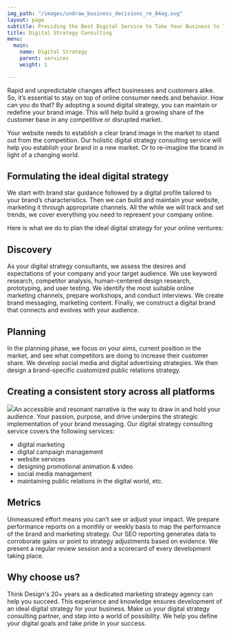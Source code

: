 ```yaml
---
img_path: "/images/undraw_business_decisions_re_84ag.svg"
layout: page
subtitle: Providing the Best Digital Service to Take Your Business to The Next Level
title: Digital Strategy Consulting
menu:
  main:
    name: Digital Strategy
    parent: services
    weight: 1

---
```

Rapid and unpredictable changes affect businesses and customers alike. So, it’s essential to stay on top of online consumer needs and behavior. How can you do that? By adopting a sound digital strategy, you can maintain or redefine your brand image. This will help build a growing share of the customer base in any competitive or disrupted market.

Your website needs to establish a clear brand image in the market to stand out from the competition. Our holistic digital strategy consulting service will help you establish your brand in a new market. Or to re-imagine the brand in light of a changing world.

## **Formulating the ideal digital strategy**

We start with brand star guidance followed by a digital profile tailored to your brand’s characteristics. Then we can build and maintain your website, marketing it through appropriate channels. All the while we will track and set trends, we cover everything you need to represent your company online.

Here is what we do to plan the ideal digital strategy for your online ventures:

## **Discovery**

As your digital strategy consultants, we assess the desires and expectations of your company and your target audience. We use keyword research, competitor analysis, human-centered design research, prototyping, and user testing. We identify the most suitable online marketing channels, prepare workshops, and conduct interviews. We create brand messaging, marketing content. Finally, we construct a digital brand that connects and evolves with your audience.

## **Planning**

In the planning phase, we focus on your aims, current position in the market, and see what competitors are doing to increase their customer share. We develop social media and digital advertising strategies. We then design a brand-specific customized public relations strategy.

## **Creating a consistent story across all platforms**

![](/images/undraw_social_strategy_re_mk87.svg)An accessible and resonant narrative is the way to draw in and hold your audience. Your passion, purpose, and drive underpins the strategic implementation of your brand messaging. Our digital strategy consulting service covers the following services:

* digital marketing
* digital campaign management
* website services
* designing promotional animation & video
* social media management
* maintaining public relations in the digital world, etc.

## **Metrics**

Unmeasured effort means you can’t see or adjust your impact. We prepare performance reports on a monthly or weekly basis to map the performance of the brand and marketing strategy. Our SEO reporting generates data to corroborate gains or point to strategy adjustments based on evidence. We present a regular review session and a scorecard of every development taking place.

## **Why choose us?**

Think Design's 20+ years as a dedicated marketing strategy agency can help you succeed. This experience and knowledge ensures development of an ideal digital strategy for your business. Make us your digital strategy consulting partner, and step into a world of possibility. We help you define your digital goals and take pride in your success.